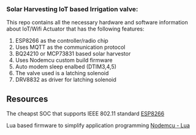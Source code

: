 ### Solar Harvesting IoT based Irrigation valve:
This repo contains all the necessary hardware and software information about IoT/Wifi Actuator that has the following features:
1. ESP8266 as the controller/radio chip 
2. Uses MQTT as the communication protocol
3. BQ24210 or MCP73831 based solar harvestor
4. Uses Nodemcu custom build firmware
5. Auto modem sleep enalbed (DTIM3,4,5)
6. The valve used is a latching solenoid 
7. DRV8832 as driver for latching solenoid
## Resources
The cheapst SOC that supports IEEE 802.11 standard
[ESP8266](https://tttapa.github.io/ESP8266/Chap04%20-%20Microcontroller.html)

Lua based firmware to simplify application programming
[Nodemcu - Lua](https://nodemcu.readthedocs.io/en/master/)
